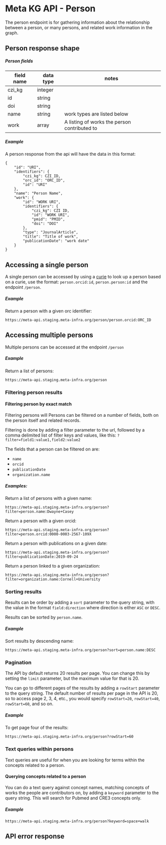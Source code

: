 # Meta KG API - Person

The person endpoint is for gathering information about the relationship between a person, or many persons, and related work information in the graph.

## Person response shape

##### Person fields

|field name|data type| notes|
|----------|---------|------|
|czi_kg|integer||
|id|string||
|doi|string||
|name|string|work types are listed below|
|work|array|A listing of works the person contributed to|

##### Example


A person response from the api will have the data in this format:

```
{
    "id": "URI",
    "identifiers": {
        "czi_kg": CZI_ID,
        "orc_id": "ORC_ID",
        "id": "URI"
    },
    "name": "Person Name",
    "work": {
        "id": "WORK URI",
        "identifiers": {
            "czi_kg": CZI ID,
            "id": "WORK URI",
            "pmid": "PMID",
            "doi": "DOI"
        },
        "type": "JournalArticle",
        "title": "Title of work",
        "publicationDate": "work date"
    }
}
```

## Accessing a single person

A single person can be accessed by using a [curie](https://en.wikipedia.org/wiki/CURIE) to look up
a person based on a curie, use the format: `person.orcid:id`, `person.person:id` and the endpoint
`/person`.

##### Example

Return a person with a given orc identifier:

`https://meta-api.staging.meta-infra.org/person/person.orcid:ORC_ID`

## Accessing multiple persons

Multiple persons can be accessed at the endpoint `/person`

##### Example

Return a list of persons:

`https://meta-api.staging.meta-infra.org/person`

### Filtering person results

#### Filtering person by exact match

Filtering persons will Persons can be filtered on a number of fields, both on the person itself
and related records.

Filtering is done by adding a filter parameter to the url, followed by a comma delimited list
of filter keys and values, like this: `?filter=field1:value1,field2:value2`


The fields that a person can be filtered on are:
* `name`
* `orcid`
* `publicationDate`
* `organization.name`


##### Examples:

Return a list of persons with a given name:

`https://meta-api.staging.meta-infra.org/person?filter=person.name:Dwayne+Casey`

Return a person with a given orcid:

`https://meta-api.staging.meta-infra.org/person?filter=person.orcid:0000-0003-2567-109X`

Return a person with publications on a given date:

`https://meta-api.staging.meta-infra.org/person?filter=publicationDate:2019-09-24`

Return a person linked to a given organization:

`https://meta-api.staging.meta-infra.org/person?filter=organization.name:Cornell+University`

### Sorting results

Results can be order by adding a `sort` parameter to the query string, with the value in the format
`field:direction` where direction is either `ASC` or `DESC`.

Results can be sorted by `person.name`.


##### Example

Sort results by descending name:

`https://meta-api.staging.meta-infra.org/person?sort=person.name:DESC`

### Pagination

The API by default returns 20 results per page. You can change this by setting the `limit` parameter, but the maximum
value for that is 20. 

You can go to different pages of the results
by adding a `rowStart` parameter to the query string. The default number of results per page
in the API is 20, so to access page 2, 3, 4, etc., you would specify `rowStart=20`,
`rowStart=40`, `rowStart=60`, and so on.

##### Example

To get page four of the results:

`https://meta-api.staging.meta-infra.org/person?rowStart=60`

### Text queries within persons

Text queries are useful for when you are looking for terms within the concepts related to a person.

#### Querying concepts related to a person

You can do a text query against concept names, matching concepts of works the people are contributors on,  by adding a
`keyword` parameter to the query string. This will search for Pubmed and CRE3 concepts only.

##### Example

`https://meta-api.staging.meta-infra.org/person?keyword=space+walk`

## API error response
